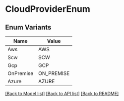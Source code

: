# CloudProviderEnum

## Enum Variants

| Name | Value |
|---- | -----|
| Aws | AWS |
| Scw | SCW |
| Gcp | GCP |
| OnPremise | ON_PREMISE |
| Azure | AZURE |


[[Back to Model list]](../README.md#documentation-for-models) [[Back to API list]](../README.md#documentation-for-api-endpoints) [[Back to README]](../README.md)


